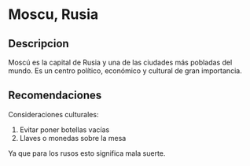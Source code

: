 # Moscu, Rusia

## Descripcion 

Moscú es la capital de Rusia y una de las ciudades más pobladas del mundo. 
Es un centro político, económico y cultural de gran importancia.

## Recomendaciones 

Consideraciones culturales: 

1. Evitar poner botellas vacías 
2. Llaves o monedas sobre la mesa 

Ya que para los rusos esto significa mala suerte. 




